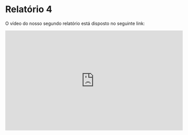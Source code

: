 # Relatório 4
O vídeo do nosso segundo relatório está disposto no seguinte link:

<iframe width="560" height="315" src="https://www.youtube.com/embed/DmQ4hRsILiI" frameborder="0" allow="accelerometer; autoplay; clipboard-write; encrypted-media; gyroscope; picture-in-picture" allowfullscreen></iframe>
